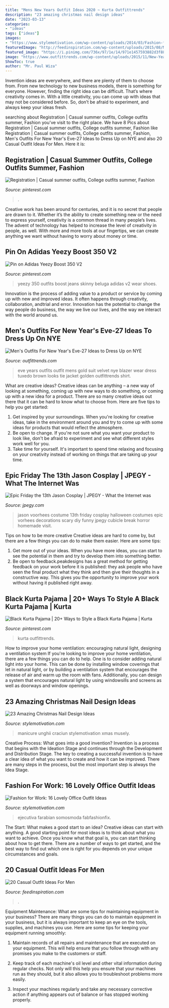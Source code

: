 ```yaml
---
title: "Mens New Years Outfit Ideas 2020 ~ Kurta Outfittrends"
description: "23 amazing christmas nail design ideas"
date: "2023-03-13"
categories:
- "ideas"
tags: ["ideas"]
images:
- "https://www.stylemotivation.com/wp-content/uploads/2014/03/Fashion-for-Work-17-Lovely-Office-Outfit-Ideas-13-620x929.jpg"
featuredImage: "http://feedinspiration.com/wp-content/uploads/2015/08/Mens-Casual-Fashion-Tips-2015.jpg"
featured_image: "https://i.pinimg.com/736x/97/1e/14/971e1457593882d3f8857340ab53bd10.jpg"
image: "https://www.outfittrends.com/wp-content/uploads/2015/11/New-Years-Eve-26.jpg"
ShowToc: true
author: "Mr. Paul Wiza"
---
```



Invention ideas are everywhere, and there are plenty of them to choose from. From new technology to new business models, there is something for everyone. However, finding the right idea can be difficult. That’s where creativity comes in. With a little creativity, you can come up with ideas that may not be considered before. So, don’t be afraid to experiment, and always keep your ideas fresh.

	

		
searching about Registration | Casual summer outfits, College outfits summer, Fashion you've visit to the right place. We have 8 Pics about Registration | Casual summer outfits, College outfits summer, Fashion like Registration | Casual summer outfits, College outfits summer, Fashion, Men&#039;s Outfits For New Year&#039;s Eve-27 Ideas to Dress Up on NYE and also 20 Casual Outfit Ideas For Men. Here it is:
		
    
## Registration | Casual Summer Outfits, College Outfits Summer, Fashion

<img loading=lazy src="https://i.pinimg.com/736x/cd/3c/87/cd3c87dc25979ff550c7ad44f86db5ee.jpg" onerror="this.onerror=null;this.src='https://tse3.mm.bing.net/th?id=OIP.RJcJE_usyqzq-PlTxoahkQHaRm&amp;pid=15.1';" alt="Registration | Casual summer outfits, College outfits summer, Fashion">

_Source: pinterest.com_

>. 

	

Creative work has been around for centuries, and it is no secret that people are drawn to it. Whether it’s the ability to create something new or the need to express yourself, creativity is a common thread in many people’s lives. The advent of technology has helped to increase the level of creativity in people, as well. With more and more tools at our fingertips, we can create anything we want without having to worry about money or time.

    
## Pin On Adidas Yeezy Boost 350 V2

<img loading=lazy src="https://i.pinimg.com/736x/97/1e/14/971e1457593882d3f8857340ab53bd10.jpg" onerror="this.onerror=null;this.src='https://tse3.mm.bing.net/th?id=OIP.vC3oegZEKFBYtIz_zDzXsQHaJQ&amp;pid=15.1';" alt="Pin on Adidas Yeezy Boost 350 V2">

_Source: pinterest.com_

>yeezy 350 outfits boost jeans skinny beluga adidas v2 wear shoes. 

	

Innovation is the process of adding value to a product or service by coming up with new and improved ideas. It often happens through creativity, collaboration, andtrial and error. Innovation has the potential to change the way people do business, the way we live our lives, and the way we interact with the world around us.

    
## Men&#039;s Outfits For New Year&#039;s Eve-27 Ideas To Dress Up On NYE

<img loading=lazy src="https://www.outfittrends.com/wp-content/uploads/2015/11/New-Years-Eve-26.jpg" onerror="this.onerror=null;this.src='https://tse4.mm.bing.net/th?id=OIP.r5GgQLHdXrKeqNlDAqiaUAAAAA&amp;pid=15.1';" alt="Men&#039;s Outfits For New Year&#039;s Eve-27 Ideas to Dress Up on NYE">

_Source: outfittrends.com_

>eve years outfits outfit mens gold suit velvet nye blazer wear dress tuxedo brown looks tie jacket golden outfittrends shirt. 

	

What are creative ideas?
Creative ideas can be anything – a new way of looking at something, coming up with new ways to do something, or coming up with a new idea for a product. There are so many creative ideas out there that it can be hard to know what to choose from. Here are five tips to help you get started: 
1) Get inspired by your surroundings. When you're looking for creative ideas, take in the environment around you and try to come up with some ideas for products that would reflect the atmosphere. 
2) Be open to change. If you're not sure what you want your product to look like, don't be afraid to experiment and see what different styles work well for you. 
3) Take time for yourself. It's important to spend time relaxing and focusing on your creativity instead of working on things that are taking up your time.

    
## Epic Friday The 13th Jason Cosplay | JPEGY - What The Internet Was

<img loading=lazy src="http://jpegy.com/images/uploads/2015/10/Epic-Jason-Cosplay.jpg" onerror="this.onerror=null;this.src='https://tse2.mm.bing.net/th?id=OIP.mmeD26nuRPxnWQQWReZx9QHaHM&amp;pid=15.1';" alt="Epic Friday the 13th Jason Cosplay | JPEGY - What the Internet was">

_Source: jpegy.com_

>jason voorhees costume 13th friday cosplay halloween costumes epic vorhees decorations scary diy funny jpegy cubicle break horror homemade visit. 

	

Tips on how to be more creative
Creative ideas are hard to come by, but there are a few things you can do to make them easier. Here are some tips: 
1. Get more out of your ideas. When you have more ideas, you can start to see the potential in them and try to develop them into something better. 
2. Be open to feedback.peakdesigns has a great method for getting feedback on your work before it is published: they ask people who have seen the final product what they think and then give their thoughts in a constructive way. This gives you the opportunity to improve your work without having it published right away.

    
## Black Kurta Pajama | 20+ Ways To Style A Black Kurta Pajama | Kurta

<img loading=lazy src="https://i.pinimg.com/736x/62/9a/56/629a5655f5b189b066fa71a2e52b1601.jpg" onerror="this.onerror=null;this.src='https://tse4.mm.bing.net/th?id=OIP.0e24Blre9rZa9gaeCBQCbgHaHa&amp;pid=15.1';" alt="Black Kurta Pajama | 20+ Ways to Style a Black Kurta Pajama | Kurta">

_Source: pinterest.com_

>kurta outfittrends. 

	

How to improve your home ventilation: encouraging natural light, designing a ventilation system
If you're looking to improve your home ventilation, there are a few things you can do to help. One is to consider adding natural light into your home. This can be done by installing window coverings that let in natural light, or by building a ventilation system that encourages the release of air and warm up the room with fans. Additionally, you can design a system that encourages natural light by using windowsills and screens as well as doorways and window openings.

    
## 23 Amazing Christmas Nail Design Ideas

<img loading=lazy src="https://www.stylemotivation.com/wp-content/uploads/2013/11/23-Amazing-Christmas-Nail-Design-Ideas-15-1600x1200.jpg" onerror="this.onerror=null;this.src='https://tse4.mm.bing.net/th?id=OIP.ixQ5zBx5bjo73p5ysFuTYAHaFj&amp;pid=15.1';" alt="23 Amazing Christmas Nail Design Ideas">

_Source: stylemotivation.com_

>manicure unghii craciun stylemotivation xmas musely. 

	

Creative Process: What goes into a good invention?
Invention is a process that begins with the Ideation Stage and continues through the Development and Distribution Stage. The key to creating a successful invention is to have a clear idea of what you want to create and how it can be improved. There are many steps in the process, but the most important step is always the Idea Stage.

    
## Fashion For Work: 16 Lovely Office Outfit Ideas

<img loading=lazy src="https://www.stylemotivation.com/wp-content/uploads/2014/03/Fashion-for-Work-17-Lovely-Office-Outfit-Ideas-13-620x929.jpg" onerror="this.onerror=null;this.src='https://tse2.mm.bing.net/th?id=OIP.q37Qt6PtinKhd4OZxW8ZpQHaLG&amp;pid=15.1';" alt="Fashion for Work: 16 Lovely Office Outfit Ideas">

_Source: stylemotivation.com_

>ejecutiva farabian somosmoda fabfashionfix. 

	

The Start: What makes a good start to an idea?
Creative ideas can start with anything. A good starting point for most ideas is to think about what you want to achieve. Once you know what that goal is, you can start thinking about how to get there. There are a number of ways to get started, and the best way to find out which one is right for you depends on your unique circumstances and goals.

    
## 20 Casual Outfit Ideas For Men

<img loading=lazy src="http://feedinspiration.com/wp-content/uploads/2015/08/Mens-Casual-Fashion-Tips-2015.jpg" onerror="this.onerror=null;this.src='https://tse2.mm.bing.net/th?id=OIP.msAAmWdrwjvCadvg_LZQBAHaJ4&amp;pid=15.1';" alt="20 Casual Outfit Ideas For Men">

_Source: feedinspiration.com_

>. 

	

Equipment Maintenance: What are some tips for maintaining equipment in your business?
There are many things you can do to maintain equipment in your business, but it is always important to keep an eye on the tools, supplies, and machines you use. Here are some tips for keeping your equipment running smoothly:
1. Maintain records of all repairs and maintenance that are executed on your equipment. This will help ensure that you follow through with any promises you make to the customers or staff.

2. Keep track of each machine's oil level and other vital information during regular checks. Not only will this help you ensure that your machines run as they should, but it also allows you to troubleshoot problems more easily.

3. Inspect your machines regularly and take any necessary corrective action if anything appears out of balance or has stopped working properly.


